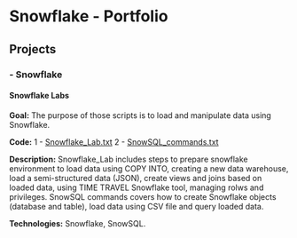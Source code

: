 # Snowflake - Portfolio



## Projects

### -   Snowflake

#### Snowflake Labs

**Goal:**  The purpose of those scripts is to load and manipulate data using Snowflake.

**Code:** 
    1 - [Snowflake_Lab.txt](https://github.com/biapleite/Data-Analytics-Engineer-Portfolio/blob/main/Snowflake/Snowflake_Lab.txt)
    2 - [SnowSQL_commands.txt](https://github.com/biapleite/Data-Analytics-Engineer-Portfolio/blob/main/Snowflake/SnowSQL_commands.txt)

**Description:** Snowflake_Lab includes steps to prepare snowflake environment to load data using COPY INTO, creating a new data warehouse, load a semi-structured data (JSON), create views and joins based on loaded data, using TIME TRAVEL Snowflake tool, managing rolws and privileges. SnowSQL commands covers how to create Snowflake objects (database and table), load data using CSV file and query loaded data.

**Technologies:** Snowflake, SnowSQL.

<br/>
